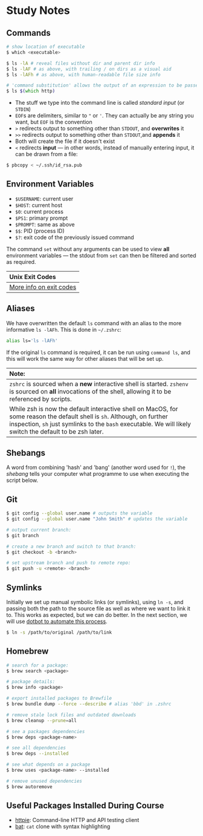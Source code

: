 # Study Notes

## Commands

```zsh
# show location of executable
$ which <executable>

$ ls -lA # reveal files without dir and parent dir info
$ ls -lAF # as above, with trailing / on dirs as a visual aid
$ ls -lAFh # as above, with human-readable file size info

# 'command substitution' allows the output of an expression to be passed as an argument to the outer function:
$ ls $(which http)
```

- The stuff we type into the command line is called _standard input_ (or
  `STDIN`)
- `EOF`s are delimiters, similar to `"` or `'`. They can actually be any string
  you want, but `EOF` is the convention
- `>` redirects output to something other than `STDOUT`, and **overwrites** it
- `>>` redirects output to something other than `STDOUT`,and **appends** it
- Both will create the file if it doesn't exist
- `<` redirects **input** — in other words, instead of manually entering input,
  it can be drawn from a file:

```zsh
$ pbcopy < ~/.ssh/id_rsa.pub
```

## Environment Variables

- `$USERNAME`: current user
- `$HOST`: current host
- `$0`: current process
- `$PS1`: primary prompt
- `$PROMPT`: same as above
- `$$`: PID (process ID)
- `$?`: exit code of the previously issued command

The command `set` without any arguments can be used to view **all** environment
variables — the stdout from `set` can then be filtered and sorted as required.

| Unix Exit Codes                                                                               |
| :-------------------------------------------------------------------------------------------- |
| [More info on exit codes](https://shapeshed.com/unix-exit-codes/#what-exit-code-should-i-use) |

## Aliases

We have overwritten the default `ls` command with an alias to the more
informative `ls -lAFh`. This is done in `~/.zshrc`:

```zsh
alias ls='ls -lAFh'
```

If the original `ls` command is required, it can be run using `command ls`, and
this will work the same way for other aliases that will be set up.

| Note:                                                                                                                                                                                                                                |
| :----------------------------------------------------------------------------------------------------------------------------------------------------------------------------------------------------------------------------------- |
| `zshrc` is sourced when a **new** interactive shell is started. `zshenv` is sourced on **all** invocations of the shell, allowing it to be referenced by scripts.                                                                    |
| While zsh is now the default interactive shell on MacOS, for some reason the default shell is `sh`. Although, on further inspection, `sh` just symlinks to the `bash` executable. We will likely switch the default to be zsh later. |

## Shebangs

A word from combining 'hash' and 'bang' (another word used for `!`), the
_shebang_ tells your computer what programme to use when executing the script
below.

## Git

```zsh
$ git config --global user.name # outputs the variable
$ git config --global user.name "John Smith" # updates the variable
```

```zsh
# output current branch:
$ git branch

# create a new branch and switch to that branch:
$ git checkout -b <branch>

# set upstream branch and push to remote repo:
$ git push -u <remote> <branch>
```

## Symlinks

Initially we set up manual symbolic links (or symlinks), using `ln -s`, and
passing both the path to the source file as well as where we want to link it to.
This works as expected, but we can do better. In the next section, we will use
[dotbot to automate this process](https://github.com/anishathalye/dotbot).

```zsh
$ ln -s /path/to/original /path/to/link
```

## Homebrew

```zsh
# search for a package:
$ brew search <package>

# package details:
$ brew info <package>

# export installed packages to Brewfile
$ brew bundle dump --force --describe # alias 'bbd' in .zshrc

# remove stale lock files and outdated downloads
$ brew cleanup --prune=all

# see a packages dependencies
$ brew deps <package-name>

# see all dependencies
$ brew deps --installed

# see what depends on a package
$ brew uses <package-name> --installed

# remove unused dependencies
$ brew autoremove
```

## Useful Packages Installed During Course

- [httpie](https://httpie.io/docs/cli): Command-line HTTP and API testing client
- [bat](https://github.com/sharkdp/bat#how-to-use): `cat` clone with syntax
  highlighting
